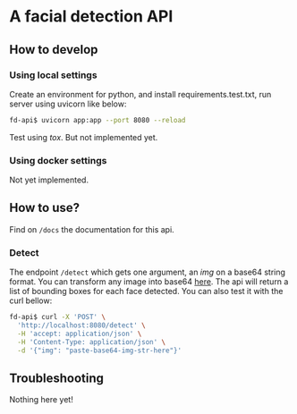 # A facial detection API

## How to develop

### Using local settings

Create an environment for python, and install requirements.test.txt, run server
using uvicorn like below:

```bash
fd-api$ uvicorn app:app --port 8080 --reload
```

Test using *tox*. But not implemented yet.

### Using docker settings

Not yet implemented.

## How to use?

Find on `/docs` the documentation for this api.

### Detect

The endpoint `/detect` which gets one argument, an *img* on a base64 string
format. You can transform any image into base64
[here](https://base64.guru/converter/encode/image). The api will return a list
of bounding boxes for each face detected. You can also test it with the curl
bellow:

```bash
fd-api$ curl -X 'POST' \
  'http://localhost:8080/detect' \
  -H 'accept: application/json' \
  -H 'Content-Type: application/json' \
  -d '{"img": "paste-base64-img-str-here"}'
```

## Troubleshooting

Nothing here yet!
